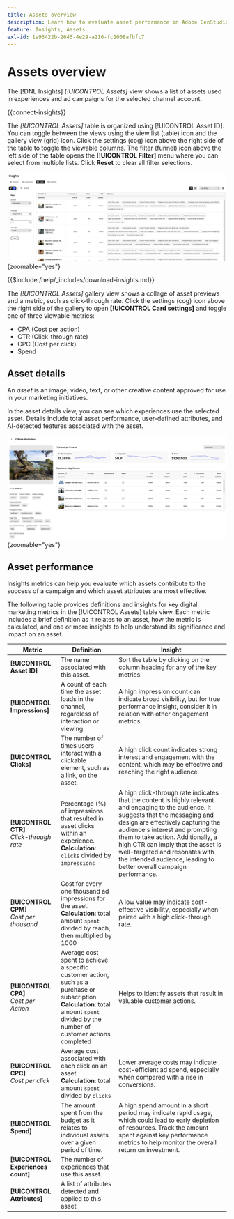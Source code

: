 ```yaml
---
title: Assets overview
description: Learn how to evaluate asset performance in Adobe GenStudio for Performance Marketing.
feature: Insights, Assets
exl-id: 1e93422b-2645-4e29-a216-fc1008afbfc7
---
```

# Assets overview

The [!DNL Insights] _[!UICONTROL Assets]_ view shows a list of assets used in experiences and ad campaigns for the selected channel account.

{{connect-insights}}

The _[!UICONTROL Assets]_ table is organized using [!UICONTROL Asset ID]. You can toggle between the views using the view list (table) icon and the gallery view (grid) icon. Click the settings (cog) icon above the right side of the table to toggle the viewable columns. The filter (funnel) icon above the left side of the table opens the **[!UICONTROL Filter]** menu where you can select from multiple lists. Click **Reset** to clear all filter selections.

![Assets filter and table](/help/assets/insights-assets-filter.png){zoomable="yes"}

{{$include /help/_includes/download-insights.md}}

The _[!UICONTROL Assets]_ gallery view shows a collage of asset previews and a metric, such as click-through rate. Click the settings (cog) icon above the right side of the gallery to open **[!UICONTROL Card settings]** and toggle one of three viewable metrics:

- CPA (Cost per action)
- CTR (Click-through rate)
- CPC (Cost per click)
- Spend

## Asset details

An _asset_ is an image, video, text, or other creative content approved for use in your marketing initiatives.

In the asset details view, you can see which experiences use the selected asset. Details include total asset performance, user-defined attributes, and AI-detected features associated with the asset.

![Asset details](/help/assets/insights-asset-details.png){zoomable="yes"}

## Asset performance

Insights metrics can help you evaluate which assets contribute to the success of a campaign and which asset attributes are most effective.

The following table provides definitions and insights for key digital marketing metrics in the [!UICONTROL Assets] table view. Each metric includes a brief definition as it relates to an asset, how the metric is calculated, and one or more insights to help understand its significance and impact on an asset.

| Metric                 | Definition                    | Insight                          |
| ---------------------- | ----------------------------- | -------------------------------- |
| **[!UICONTROL Asset ID]**  | The name associated with this asset. | Sort the table by clicking on the column heading for any of the key metrics. |
| **[!UICONTROL Impressions]** | A count of each time the asset loads in the channel, regardless of interaction or viewing. | A high impression count can indicate broad visibility, but for true performance insight, consider it in relation with other engagement metrics. |
| **[!UICONTROL Clicks]**      | The number of times users interact with a clickable element, such as a link, on the asset. | A high click count indicates strong interest and engagement with the content, which may be effective and reaching the right audience. |
| **[!UICONTROL CTR]**<br>_Click-through rate_ | Percentage (%) of impressions that resulted in asset clicks within an experience.<br>**Calculation**: `clicks` divided by `impressions` | A high click-through rate indicates that the content is highly relevant and engaging to the audience. It suggests that the messaging and design are effectively capturing the audience's interest and prompting them to take action. Additionally, a high CTR can imply that the asset is well-targeted and resonates with the intended audience, leading to better overall campaign performance. |
| **[!UICONTROL CPM]**<br>_Cost per thousand_ | Cost for every one thousand ad impressions for the asset.<br>**Calculation**: total amount `spent` divided by reach, then multiplied by 1000 | A low value may indicate cost-effective visibility, especially when paired with a high click-through rate. |
| **[!UICONTROL CPA]**<br>_Cost per Action_ | Average cost spent to achieve a specific customer action, such as a purchase or subscription.<br>**Calculation**: total amount `spent` divided by the number of customer actions completed | Helps to identify assets that result in valuable customer actions. |
| **[!UICONTROL CPC]**<br>_Cost per click_ | Average cost associated with each click on an asset.<br>**Calculation**: total amount `spent` divided by `clicks` | Lower average costs may indicate cost-efficient ad spend, especially when compared with a rise in conversions. |
| **[!UICONTROL Spend]**       | The amount spent from the budget as it relates to individual assets over a given period of time. | A high spend amount in a short period may indicate rapid usage, which could lead to early depletion of resources. Track the amount spent against key performance metrics to help monitor the overall return on investment. |
| **[!UICONTROL Experiences count]** | The number of experiences that use this asset. | |
| **[!UICONTROL Attributes]**  | A list of attributes detected and applied to this asset. | |

